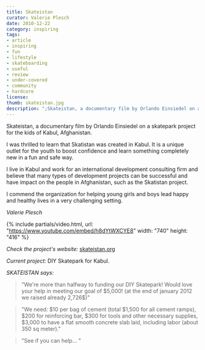 ```yaml
---
title: Skateistan
curator: Valerie Plesch
date: 2010-12-22
category: inspiring
tags:
- article
- inspiring
- fun
- lifestyle
- skateboarding
- useful
- review
- under-covered
- community
- hardcore
license:
thumb: skateistan.jpg
description: ";Skateistan, a documentary film by Orlando Einsiedel on a skatepark project for the kids of Kabul, Afghanistan. I was thrilled to learn that Skatistan was created in Kabul. It is a unique outlet for the youth to boost confidence and learn something completely new in a fun and safe way."
---
```

Skateistan, a documentary film by Orlando Einsiedel on a skatepark project for the kids of Kabul, Afghanistan.

I was thrilled to learn that Skatistan was created in Kabul. It is a unique outlet for the youth to boost confidence and learn something completely new in a fun and safe way.

I live in Kabul and work for an international development consulting firm and believe that many types of development projects can be successful and have impact on the people in Afghanistan, such as the Skatistan project.

I commend the organization for helping young girls and boys lead happy and healthy lives in a very challenging setting.

_Valerie Plesch_

{% include partials/video.html, url: "https://www.youtube.com/embed/h8dYtWXCYE8" width: "740" height: "416" %}

_Check the project's website:_ <a href="https://skateistan.org"> skateistan.org</a>

_Current project:_ DIY Skatepark for Kabul.

_SKATEISTAN says:_

<blockquote>"We're more than halfway to funding our DIY Skatepark! Would love your help in meeting our goal of $5,000! (at the end of january 2012 we raised already 2,726$)"</blockquote>

<blockquote>"We need: $10 per bag of cement (total $1,500 for all cement ramps), $200 for reinforcing bar, $300 for tools and other necessary supplies, $3,000 to have a flat smooth concrete slab laid, including labor (about 350 sq meter)."</blockquote>

<blockquote>"See if you can help...</a> "</blockquote>
